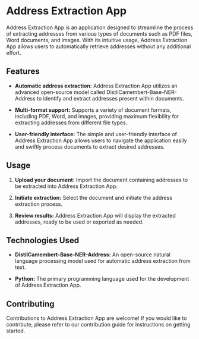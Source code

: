 # Address Extraction App

Address Extraction App is an application designed to streamline the process of extracting addresses from various types of documents such as PDF files, Word documents, and images. With its intuitive usage, Address Extraction App allows users to automatically retrieve addresses without any additional effort.

## Features

- **Automatic address extraction:** Address Extraction App utilizes an advanced open-source model called DistilCamembert-Base-NER-Address to identify and extract addresses present within documents.

- **Multi-format support:** Supports a variety of document formats, including PDF, Word, and images, providing maximum flexibility for extracting addresses from different file types.

- **User-friendly interface:** The simple and user-friendly interface of Address Extraction App allows users to navigate the application easily and swiftly process documents to extract desired addresses.

## Usage

1. **Upload your document:** Import the document containing addresses to be extracted into Address Extraction App.

2. **Initiate extraction:** Select the document and initiate the address extraction process.

3. **Review results:** Address Extraction App will display the extracted addresses, ready to be used or exported as needed.

## Technologies Used

- **DistilCamembert-Base-NER-Address:** An open-source natural language processing model used for automatic address extraction from text.

- **Python:** The primary programming language used for the development of Address Extraction App.

## Contributing

Contributions to Address Extraction App are welcome! If you would like to contribute, please refer to our contribution guide for instructions on getting started.
